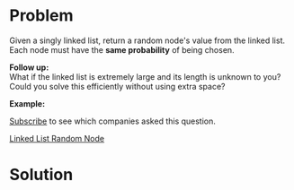 
# Problem

Given a singly linked list, return a random node's value from the linked list.
Each node must have the **same probability** of being chosen.

**Follow up:**  
What if the linked list is extremely large and its length is unknown to you?
Could you solve this efficiently without using extra space?

**Example:**

[Subscribe](/subscribe/) to see which companies asked this question.



[Linked List Random Node](https://leetcode.com/problems/linked-list-random-node)

# Solution



